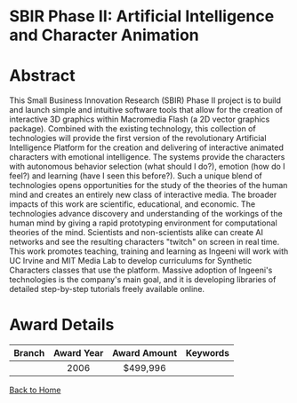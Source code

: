 
SBIR Phase II: Artificial Intelligence and Character Animation
==============================================================

# Abstract


This Small Business Innovation Research (SBIR) Phase II project is to build and launch simple and intuitive software tools that allow for the creation of interactive 3D graphics within Macromedia Flash (a 2D vector graphics package). Combined with the existing technology, this collection of technologies will provide the first version of the revolutionary Artificial Intelligence Platform for the creation and delivering of interactive animated characters with emotional intelligence. The systems provide the characters with autonomous behavior selection (what should I do?), emotion (how do I feel?) and learning (have I seen this before?). Such a unique blend of technologies opens opportunities for the study of the theories of the human mind and creates an entirely new class of interactive media. The broader impacts of this work are scientific, educational, and economic. The technologies advance discovery and understanding of the workings of the human mind by giving a rapid prototyping environment for computational theories of the mind. Scientists and non-scientists alike can create AI networks and see the resulting characters "twitch" on screen in real time. This work promotes teaching, training and learning as Ingeeni will work with UC Irvine and MIT Media Lab to develop curriculums for Synthetic Characters classes that use the platform. Massive adoption of Ingeeni's technologies is the company's main goal, and it is developing libraries of detailed step-by-step tutorials freely available online.  

# Award Details

|Branch|Award Year|Award Amount|Keywords|
| :---: | :---: | :---: | :---: |
||2006|$499,996||
  
  


[Back to Home](https://github.com/chrischow/dod_sbir_awards#68)